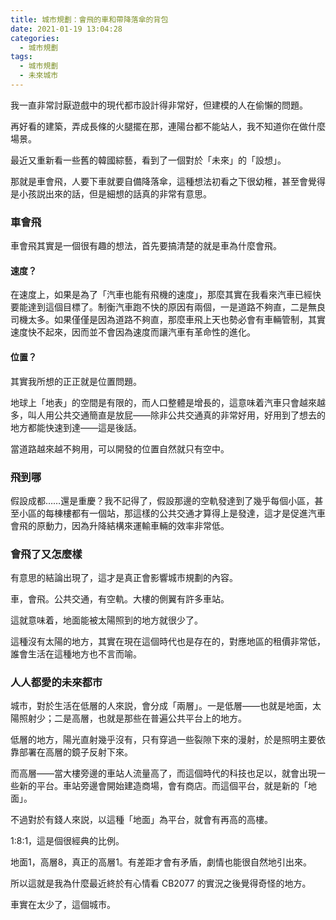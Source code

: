 ```yaml
---
title: 城市規劃：會飛的車和帶降落傘的背包
date: 2021-01-19 13:04:28
categories: 
  - 城市規劃
tags:
  - 城市規劃
  - 未來城市
---
```


我一直非常討厭遊戲中的現代都市設計得非常好，但建模的人在偷懶的問題。

再好看的建築，弄成長條的火腿擺在那，連陽台都不能站人，我不知道你在做什麼場景。

<!-- more -->

最近又重新看一些舊的韓國綜藝，看到了一個對於「未來」的「設想」。

那就是車會飛，人要下車就要自備降落傘，這種想法初看之下很幼稚，甚至會覺得是小孩説出來的話，但是細想的話真的非常有意思。

### 車會飛

車會飛其實是一個很有趣的想法，首先要搞清楚的就是車為什麼會飛。

#### 速度？

在速度上，如果是為了「汽車也能有飛機的速度」，那麼其實在我看來汽車已經快要能達到這個目標了。制衡汽車跑不快的原因有兩個，一是道路不夠直，二是無良司機太多。如果僅僅是因為道路不夠直，那麼車飛上天也勢必會有車輛管制，其實速度快不起來，因而並不會因為速度而讓汽車有革命性的進化。

#### 位置？

其實我所想的正正就是位置問題。

地球上「地表」的空間是有限的，而人口整體是增長的，這意味着汽車只會越來越多，叫人用公共交通簡直是放屁——除非公共交通真的非常好用，好用到了想去的地方都能快速到達——這是後話。

當道路越來越不夠用，可以開發的位置自然就只有空中。

### 飛到哪

假設成都……還是重慶？我不記得了，假設那邊的空軌發達到了幾乎每個小區，甚至小區的每棟樓都有一個站，那這樣的公共交通才算得上是發達，這才是促進汽車會飛的原動力，因為升降結構來運輸車輛的效率非常低。

### 會飛了又怎麼樣

有意思的結論出現了，這才是真正會影響城市規劃的內容。

車，會飛。公共交通，有空軌。大樓的側翼有許多車站。

這就意味着，地面能被太陽照到的地方就很少了。

這種沒有太陽的地方，其實在現在這個時代也是存在的，對應地區的租價非常低，誰會生活在這種地方也不言而喻。

### 人人都愛的未來都市

城市，對於生活在低層的人來説，會分成「兩層」。一是低層——也就是地面，太陽照射少；二是高層，也就是那些在普遍公共平台上的地方。

低層的地方，陽光直射幾乎沒有，只有穿過一些裂隙下來的漫射，於是照明主要依靠部署在高層的鏡子反射下來。

而高層——當大樓旁邊的車站人流量高了，而這個時代的科技也足以，就會出現一些新的平台。車站旁邊會開始建造商場，會有商店。而這個平台，就是新的「地面」。

不過對於有錢人來説，以這種「地面」為平台，就會有再高的高樓。

1:8:1，這是個很經典的比例。

地面1，高層8，真正的高層1。有差距才會有矛盾，劇情也能很自然地引出來。

所以這就是我為什麼最近終於有心情看 CB2077 的實況之後覺得奇怪的地方。

車實在太少了，這個城市。